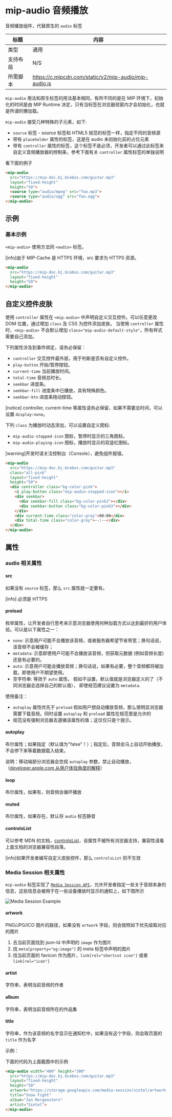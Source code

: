 # mip-audio 音频播放

音频播放组件，代替原生的 `audio` 标签

标题|内容
----|----
类型|通用
支持布局| N/S
所需脚本|https://c.mipcdn.com/static/v2/mip-audio/mip-audio.js

`mip-audio` 用法和原生标签的用法基本相同，有所不同的是在 MIP 环境下，初始化的时间是由 MIP Runtime 决定，只有当标签在浏览器视窗内才会初始化，也就是所谓的懒加载。

`mip-audio` 接受几种特殊的子元素，如下:

- `source` 标签 - source 标签和 HTML5 规范的标签一样，指定不同的音频源
- 带有 `placeholder` 属性的标签，这是在 audio 未初始化前的占位元素
- 带有 `controller` 属性的标签，这个标签不是必须，开发者可以通过此标签来自定义音频播放器的控制条，参考下面有关 `controller` 属性标签的单独说明

看下面的例子

```html
<mip-audio
  src="https://mip-doc.bj.bcebos.com/guitar.mp3"
  layout="fixed-height"
  height="50">
  <source type="audio/mpeg" src="foo.mp3">
  <source type="audio/ogg" src="foo.ogg">
</mip-audio>
```

## 示例

### 基本示例
`<mip-audio>` 使用方法同 `<audio>` 标签。

[info]由于 MIP-Cache 是 HTTPS 环境，src 要求为 HTTPS 资源。

``` html
<mip-audio
  src="https://mip-doc.bj.bcebos.com/guitar.mp3"
  layout="fixed-height"
  height="50">
</mip-audio>
```

## 自定义控件皮肤

使用 `controller` 属性在 `<mip-audio>` 中声明自定义交互控件。可以任意更改 DOM 位置，通过增加 `class` 及 CSS 为控件添加皮肤。
当使用 `controller` 属性时，`<mip-audio>` 不会默认增加 `class="mip-audio-default-style"`，所有样式需要自己添加。

下列属性涉及到事件绑定，请务必保留：

- `controller` 交互控件最外层，用于判断是否有自定义控件。
- `play-button` 开始/暂停按钮。
- `current-time` 当前播放时间。
- `total-time` 音频总时长。
- `seekbar` 进度条。
- `seekbar-fill` 进度条中已播放，具有特殊颜色。
- `seekbar-btn` 进度条拖动按钮。

[notice] controller, current-time 等属性请务必保留，如果不需要总时间，可以设置 `display:none`。

下列 `class` 为播放时动态添加，可以设置自定义图标:

- `mip-audio-stopped-icon` 图标，暂停时显示的三角图标。
- `mip-audio-playing-icon` 图标，播放时显示的双竖杠图标。

[warning]开发时请关注控制台（Console），避免组件报错。

``` html
<mip-audio
  src="https://mip-doc.bj.bcebos.com/guitar.mp3"
  class="all-pink"
  layout="fixed-height"
  height="50">
  <div controller class="bg-color-pink">
    <i play-button class="mip-audio-stopped-icon"></i>
    <div seekbar>
      <div seekbar-fill class="bg-color-pink2"></div>
      <div seekbar-button class="bg-color-pink3"></div>
    </div>
    <div current-time class="color-gray">00:00</div>
    <div total-time class="color-gray">--:--</div>
  </div>
</mip-audio>
```


## 属性

### audio 相关属性

#### src

如果没有 `source` 标签，那么 `src` 属性就一定要有。

[info] 必须是 HTTPS

#### preload

枚举属性，让开发者自行思考来示意浏览器使用何种加载方式以达到最好的用户体验。可以是以下属性之一：
- `none`: 示意用户可能不会播放该音频，或者服务器希望节省带宽；换句话说，该音频不会被缓存；
- `metadata`: 示意即使用户可能不会播放该音频，但获取元数据 (例如音频长度) 还是有必要的。
- `auto`: 示意用户可能会播放音频；换句话说，如果有必要，整个音频都将被加载，即使用户不期望使用。
- 空字符串: 等效于 `auto` 属性。
假如不设置，默认值就是浏览器定义的了（不同浏览器会选择自己的默认值）， 即使规范建议设置为 `metadata`.

使用备注：
- `autoplay` 属性优先于 `preload` 假如用户想自动播放音频，那么很明显浏览器需要下载音频。同时设置 `autoplay` 和 `preload` 属性在规范里是允许的
- 规范没有强制浏览器去遵循该属性的值；这仅仅只是个提示。

#### autoplay

布尔属性；如果指定（默认值为"false"！）；指定后，音频会马上自动开始播放，不会停下来等着数据载入结束。

说明：移动端部分浏览器会忽视 `autoplay` 参数，禁止自动播放，（[developer.apple.com 从用户体验角度的解释](https://developer.apple.com/library/content/documentation/AudioVideo/Conceptual/Using_HTML5_Audio_Video/Device-SpecificConsiderations/Device-SpecificConsiderations.html)）

#### loop

布尔属性，如果有，则音频会循环播放

#### muted

布尔属性，如果存在，默认将 `audio` 标签静音

#### controlsList

可以参考 MDN 的文档，[controlsList](https://developer.mozilla.org/zh-CN/docs/Web/API/HTMLMediaElement/controlsList)，该属性不被所有浏览器支持，兼容性请看上面文档的浏览器兼容性段落。

[info]如果开发者编写自定义皮肤控件，那么 `controlsList` 则不生效

### Media Session 相关属性

`mip-audio` 标签实现了 [`Media Session API`](https://developers.google.cn/web/updates/2017/02/media-session)，允许开发者指定一些关于音频本身的信息，这些信息会被用于在一些设备播放时显示的通知上，如下图所示

![Media Session Example](https://boscdn.baidu.com/v1/assets/mip-audio-mediasession.png)

#### artwork

PNG/JPG/ICO 图片的路径，如果没有 `artwork` 字段，则会按照如下优先级取对应的图片

1. 去当前页面找到 json-ld 中声明的 `image` 作为图片
2. 找 `meta[property="og:image"]` 的 meta 标签中声明的图片
3. 找当前页面的 favicon 作为图片，`link[rel="shortcut icon"]` 或者 `link[rel="icon"]`

#### artist

字符串，表明当前音频的作者

#### album

字符串，表明当前音频所在的作品集

#### title

字符串，作为该音频的名字显示在通知栏中，如果没有这个字段，则会取页面的 `title` 作为名字

示例：

下面的代码为上面截图中的示例

```html
<mip-audio width="400" height="300"
  src="https://mip-doc.bj.bcebos.com/guitar.mp3"
  layout="fixed-height"
  height="50"
  artwork="https://storage.googleapis.com/media-session/sintel/artwork-512.png"
  title="Snow Fight"
  album="Jan Morgenstern"
  artist="Sintel">
</mip-audio>
```
